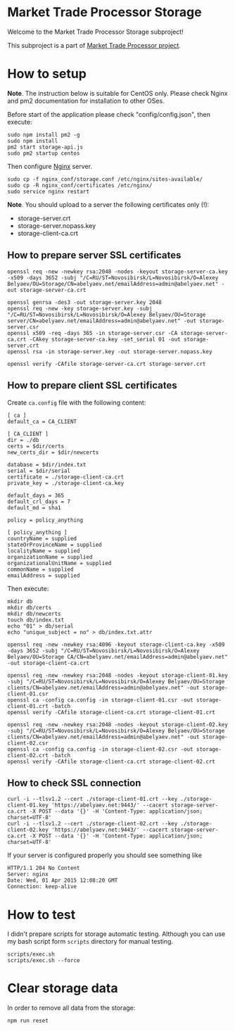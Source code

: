# Market Trade Processor Storage

Welcome to the Market Trade Processor Storage subproject!

This subproject is a part of [Market Trade Processor project](https://github.com/abguy/trade-processor).

# How to setup

**Note**. The instruction below is suitable for CentOS only. Please check Nginx and pm2 documentation for installation to other OSes.

Before start of the application please check "config/config.json", then execute:

    sudo npm install pm2 -g
    sudo npm install
    pm2 start storage-api.js
    sudo pm2 startup centos

Then configure [Nginx](http://nginx.org/) server.

    sudo cp -f nginx_conf/storage.conf /etc/nginx/sites-available/
    sudo cp -R nginx_conf/certificates /etc/nginx/
    sudo service nginx restart

**Note**. You should upload to a server the following certificates only (!):

* storage-server.crt
* storage-server.nopass.key
* storage-client-ca.crt

## How to prepare server SSL certificates

    openssl req -new -newkey rsa:2048 -nodes -keyout storage-server-ca.key -x509 -days 3652 -subj "/C=RU/ST=Novosibirsk/L=Novosibirsk/O=Alexey Belyaev/OU=Storage/CN=abelyaev.net/emailAddress=admin@abelyaev.net" -out storage-server-ca.crt

    openssl genrsa -des3 -out storage-server.key 2048
    openssl req -new -key storage-server.key -subj "/C=RU/ST=Novosibirsk/L=Novosibirsk/O=Alexey Belyaev/OU=Storage server/CN=abelyaev.net/emailAddress=admin@abelyaev.net" -out storage-server.csr
    openssl x509 -req -days 365 -in storage-server.csr -CA storage-server-ca.crt -CAkey storage-server-ca.key -set_serial 01 -out storage-server.crt
    openssl rsa -in storage-server.key -out storage-server.nopass.key

    openssl verify -CAfile storage-server-ca.crt storage-server.crt

## How to prepare client SSL certificates

Create `ca.config` file with the following content:

~~~
[ ca ]
default_ca = CA_CLIENT

[ CA_CLIENT ]
dir = ./db
certs = $dir/certs
new_certs_dir = $dir/newcerts

database = $dir/index.txt
serial = $dir/serial
certificate = ./storage-client-ca.crt
private_key = ./storage-client-ca.key

default_days = 365
default_crl_days = 7
default_md = sha1

policy = policy_anything

[ policy_anything ]
countryName = supplied
stateOrProvinceName = supplied
localityName = supplied
organizationName = supplied
organizationalUnitName = supplied
commonName = supplied
emailAddress = supplied
~~~

Then execute:

    mkdir db
    mkdir db/certs
    mkdir db/newcerts
    touch db/index.txt
    echo "01" > db/serial
    echo "unique_subject = no" > db/index.txt.attr

    openssl req -new -newkey rsa:4096 -keyout storage-client-ca.key -x509 -days 3652 -subj "/C=RU/ST=Novosibirsk/L=Novosibirsk/O=Alexey Belyaev/OU=Storage CA/CN=abelyaev.net/emailAddress=admin@abelyaev.net" -out storage-client-ca.crt

    openssl req -new -newkey rsa:2048 -nodes -keyout storage-client-01.key -subj "/C=RU/ST=Novosibirsk/L=Novosibirsk/O=Alexey Belyaev/OU=Storage clients/CN=abelyaev.net/emailAddress=admin@abelyaev.net" -out storage-client-01.csr
    openssl ca -config ca.config -in storage-client-01.csr -out storage-client-01.crt -batch
    openssl verify -CAfile storage-client-ca.crt storage-client-01.crt

    openssl req -new -newkey rsa:2048 -nodes -keyout storage-client-02.key -subj "/C=RU/ST=Novosibirsk/L=Novosibirsk/O=Alexey Belyaev/OU=Storage clients/CN=abelyaev.net/emailAddress=admin@abelyaev.net" -out storage-client-02.csr
    openssl ca -config ca.config -in storage-client-02.csr -out storage-client-02.crt -batch
    openssl verify -CAfile storage-client-ca.crt storage-client-02.crt

## How to check SSL connection

    curl -i --tlsv1.2 --cert ./storage-client-01.crt --key ./storage-client-01.key 'https://abelyaev.net:9443/' --cacert storage-server-ca.crt -X POST --data '{}' -H 'Content-Type: application/json; charset=UTF-8'
    curl -i --tlsv1.2 --cert ./storage-client-02.crt --key ./storage-client-02.key 'https://abelyaev.net:9443/' --cacert storage-server-ca.crt -X POST --data '{}' -H 'Content-Type: application/json; charset=UTF-8'

If your server is configured properly you should see something like

~~~
HTTP/1.1 204 No Content
Server: nginx
Date: Wed, 01 Apr 2015 12:08:20 GMT
Connection: keep-alive

~~~

# How to test

I didn't prepare scripts for storage automatic testing. Although you can use my bash script form `scripts` directory for manual testing.

    scripts/exec.sh
    scripts/exec.sh --force

# Clear storage data

In order to remove all data from the storage:

    npm run reset
